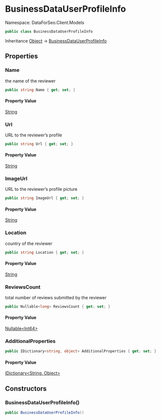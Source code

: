 # BusinessDataUserProfileInfo

Namespace: DataForSeo.Client.Models

```csharp
public class BusinessDataUserProfileInfo
```

Inheritance [Object](https://docs.microsoft.com/en-us/dotnet/api/system.object) → [BusinessDataUserProfileInfo](./dataforseo.client.models.businessdatauserprofileinfo.md)

## Properties

### **Name**

the name of the reviewer

```csharp
public string Name { get; set; }
```

#### Property Value

[String](https://docs.microsoft.com/en-us/dotnet/api/system.string)<br>

### **Url**

URL to the reviewer’s profile

```csharp
public string Url { get; set; }
```

#### Property Value

[String](https://docs.microsoft.com/en-us/dotnet/api/system.string)<br>

### **ImageUrl**

URL to the reviewer’s profile picture

```csharp
public string ImageUrl { get; set; }
```

#### Property Value

[String](https://docs.microsoft.com/en-us/dotnet/api/system.string)<br>

### **Location**

country of the reviewer

```csharp
public string Location { get; set; }
```

#### Property Value

[String](https://docs.microsoft.com/en-us/dotnet/api/system.string)<br>

### **ReviewsCount**

total number of reviews submitted by the reviewer

```csharp
public Nullable<long> ReviewsCount { get; set; }
```

#### Property Value

[Nullable&lt;Int64&gt;](https://docs.microsoft.com/en-us/dotnet/api/system.nullable-1)<br>

### **AdditionalProperties**

```csharp
public IDictionary<string, object> AdditionalProperties { get; set; }
```

#### Property Value

[IDictionary&lt;String, Object&gt;](https://docs.microsoft.com/en-us/dotnet/api/system.collections.generic.idictionary-2)<br>

## Constructors

### **BusinessDataUserProfileInfo()**

```csharp
public BusinessDataUserProfileInfo()
```
